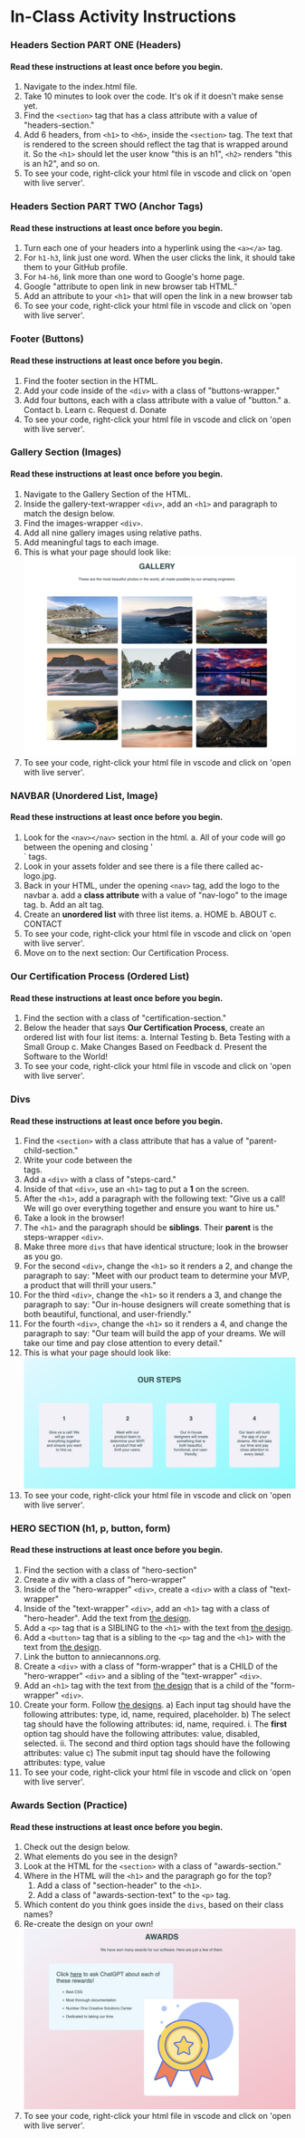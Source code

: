 # In-Class Activity Instructions

### Headers Section PART ONE (Headers)

#### Read these instructions at least once before you begin.
1. Navigate to the index.html file.
2. Take 10 minutes to look over the code. It's ok if it doesn't make sense yet.
3. Find the `<section>` tag that has a class attribute with a value of "headers-section."
4. Add 6 headers, from `<h1>` to `<h6>`, inside the `<section>` tag. The text that is rendered to the screen should reflect the tag that is wrapped around it. So the `<h1>` should let the user know "this is an h1", `<h2>` renders "this is an h2", and so on.
5. To see your code, right-click your html file in vscode and click on 'open with live server'.

### Headers Section PART TWO (Anchor Tags)

#### Read these instructions at least once before you begin.
1. Turn each one of your headers into a hyperlink using the `<a></a>` tag.
2. For `h1-h3`, link just one word. When the user clicks the link, it should take them to your GitHub profile.
3. For `h4-h6`, link more than one word to Google's home page.
4. Google "attribute to open link in new browser tab HTML."
5. Add an attribute to your `<h1>` that will open the link in a new browser tab
6. To see your code, right-click your html file in vscode and click on 'open with live server'.

### Footer (Buttons)

#### Read these instructions at least once before you begin.
1. Find the footer section in the HTML.
2. Add your code inside of the `<div>` with a class of "buttons-wrapper."
3. Add four buttons, each with a class attribute with a value of "button."
   a. Contact
   b. Learn
   c. Request
   d. Donate
4. To see your code, right-click your html file in vscode and click on 'open with live server'.

### Gallery Section (Images)

#### Read these instructions at least once before you begin.
1. Navigate to the Gallery Section of the HTML.
2. Inside the gallery-text-wrapper `<div>`, add an `<h1>` and paragraph to match the design below.
3. Find the images-wrapper `<div>`.
4. Add all nine gallery images using relative paths.
5. Add meaningful tags to each image.
6. This is what your page should look like:
   ![gallery page design](./assets/gallery-design.png)
7. To see your code, right-click your html file in vscode and click on 'open with live server'.

### NAVBAR (Unordered List, Image)

#### Read these instructions at least once before you begin.
1. Look for the `<nav></nav>` section in the html.
   a. All of your code will go between the opening and closing '<nav>` tags.
2. Look in your assets folder and see there is a file there called ac-logo.jpg.
3. Back in your HTML, under the opening `<nav>` tag, add the logo to the navbar
   a. add a **class attribute** with a value of "nav-logo" to the image tag.
   b. Add an alt tag.
4. Create an **unordered list** with three list items.
   a. HOME
   b. ABOUT
   c. CONTACT
5. To see your code, right-click your html file in vscode and click on 'open with live server'.
6. Move on to the next section: Our Certification Process.

### Our Certification Process (Ordered List)

#### Read these instructions at least once before you begin.
1. Find the section with a class of "certification-section."
2. Below the header that says **Our Certification Process**, create an ordered list with four list items:
   a. Internal Testing
   b. Beta Testing with a Small Group
   c. Make Changes Based on Feedback
   d. Present the Software to the World!
3. To see your code, right-click your html file in vscode and click on 'open with live server'.

### Divs

#### Read these instructions at least once before you begin.
1. Find the `<section>` with a class attribute that has a value of "parent-child-section."
2. Write your code between the <div class="steps-wrapper"></div> tags.
3. Add a `<div>` with a class of "steps-card."
4. Inside of that `<div>`, use an `<h1>` tag to put a **1** on the screen.
5. After the `<h1>`, add a paragraph with the following text: "Give us a call! We will go over everything together and ensure you want to hire us."
6. Take a look in the browser!
7. The `<h1>` and the paragraph should be **siblings**. Their **parent** is the steps-wrapper `<div>`.
8. Make three more `divs` that have identical structure; look in the browser as you go.
9. For the second `<div>`, change the `<h1>` so it renders a 2, and change the paragraph to say: "Meet with our product team to determine your MVP, a product that will thrill your users."
10. For the third `<div>`, change the `<h1>` so it renders a 3, and change the paragraph to say: "Our in-house designers will create something that is both beautiful, functional, and user-friendly."
11. For the fourth `<div>`, change the `<h1>` so it renders a 4, and change the paragraph to say: "Our team will build the app of your dreams. We will take our time and pay close attention to every detail."
12. This is what your page should look like:
    ![four divs with steps and content](./assets/div-section-design.png)
13. To see your code, right-click your html file in vscode and click on 'open with live server'.


### HERO SECTION (h1, p, button, form)

#### Read these instructions at least once before you begin.
1. Find the section with a class of "hero-section"
2. Create a div with a class of "hero-wrapper"
3. Inside of the "hero-wrapper" `<div>`, create a `<div>` with a class of "text-wrapper"
4. Inside of the "text-wrapper" `<div>`, add an `<h1>` tag with a class of "hero-header". Add the text from [the design](./assets/form-section.png).
5. Add a `<p>` tag that is a SIBLING to the `<h1>` with the text from [the design](./assets/form-section.png).
6. Add a `<button>` tag that is a sibling to the `<p>` tag and the `<h1>` with the text from [the design](./assets/form-section.png).
7. Link the button to anniecannons.org.
8. Create a `<div>` with a class of "form-wrapper" that is a CHILD of the "hero-wrapper" `<div>` and a sibling of the "text-wrapper" `<div>`.
9. Add an `<h1>` tag with the text from [the design](./assets/form-section.png) that is a child of the "form-wrapper" `<div>`.
10. Create your form. Follow [the designs](./assets/form-section.png).
    a) Each input tag should have the following attributes: type, id, name, required, placeholder.
    b) The select tag should have the following attributes: id, name, required.
    i. The **first** option tag should have the following attributes: value, disabled, selected.
    ii. The second and third option tags should have the following attributes: value
    c) The submit input tag should have the following attributes: type, value
11. To see your code, right-click your html file in vscode and click on 'open with live server'.

### Awards Section (Practice)

#### Read these instructions at least once before you begin.
1. Check out the design below.
2. What elements do you see in the design?
3. Look at the HTML for the `<section>` with a class of "awards-section."
4. Where in the HTML will the `<h1>` and the paragraph go for the top?
   1. Add a class of "section-header" to the `<h1>`.
   2. Add a class of "awards-section-text" to the `<p>` tag.
5. Which content do you think goes inside the `divs`, based on their class names?
6. Re-create the design on your own!
   ![section showcasing the company's awards](./assets/awards-section-design.png)
7. To see your code, right-click your html file in vscode and click on 'open with live server'.
